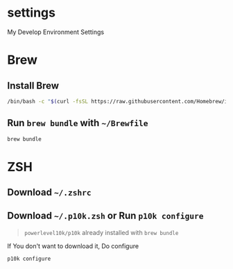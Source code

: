 # settings
My Develop Environment Settings

# Brew

## Install Brew
```zsh
/bin/bash -c "$(curl -fsSL https://raw.githubusercontent.com/Homebrew/install/HEAD/install.sh)"
```

## Run `brew bundle` with `~/Brewfile`
```zsh
brew bundle
```

# ZSH

## Download `~/.zshrc`

## Download `~/.p10k.zsh` or Run `p10k configure`
> `powerlevel10k/p10k` already installed with `brew bundle`

If You don't want to download it, Do configure
```zsh
p10k configure
```
